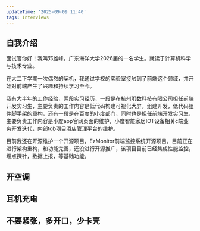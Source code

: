 ```yaml
---
updateTime: '2025-09-09 11:40'
tags: Interviews
---
```


## 自我介绍

面试官你好！我叫邓雄峰，广东海洋大学2026届的一名学生。就读于计算机科学与技术专业。

在大二下学期一次偶然的契机，我通过学校的实验室接触到了前端这个领域，并开始对前端产生了兴趣和持续学习至今。

我有大半年的工作经验，两段实习经历，一段是在杭州玳数科技有限公司担任前端开发实习生，主要负责的工作内容是低代码构建可视化大屏，组建开发，低代码组件脚手架的重构，还有一段是在百度的小度部门，同时也是担任前端开发实习生，主要负责工作内容是小度app官网页面的维护，小度智能家居IOT设备相关c端业务开发迭代，内部tob项目酒店管理平台的维护。

目前我还在开源维护一个开源项目，EzMonitor前端监控系统开源项目，目前正在进行架构重构，和功能完善，还没进行开源推广，该项目目前已经集成性能监控，埋点探针，数据上报，等基础功能。

## 开空调

## 耳机充电

## 不要紧张，多开口，少卡壳
